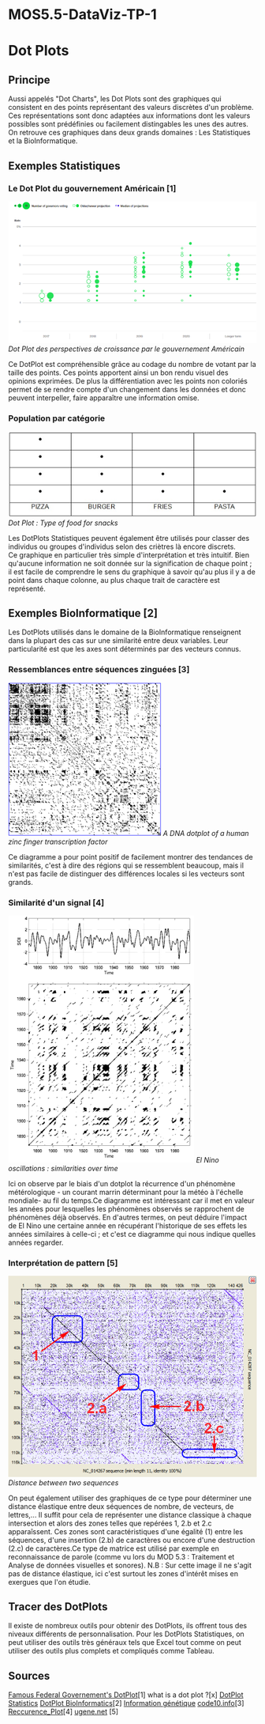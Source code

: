 # MOS5.5-DataViz-TP-1

# Dot Plots

## Principe

Aussi appelés "Dot Charts", les Dot Plots sont des graphiques qui consistent en des points représentant des valeurs discrètes d'un problème.<br/>Ces représentations sont donc adaptées aux informations dont les valeurs possibles sont prédéfinies ou facilement distingables les unes des autres.<br/>On retrouve ces graphiques dans deux grands domaines :  Les Statistiques et la BioInformatique.

## Exemples Statistiques

### Le Dot Plot du gouvernement Américain [1]

<img src="img/FEDDotPlot.png"/>
<i>Dot Plot des perspectives de croissance par le gouvernement Américain</i>

Ce DotPlot est compréhensible grâce au codage du nombre de votant par la taille des points. Ces points apportent ainsi un bon rendu visuel des opinions exprimées. De plus la différentiation avec les points non coloriés permet de se rendre compte d'un changement dans les données et donc peuvent interpeller, faire apparaître une information omise.

### Population par catégorie

<img src="img/Food.PNG"/>
<i>Dot Plot : Type of food for snacks</i>

Les DotPlots Statistiques peuvent également être utilisés pour classer des individus ou groupes d'individus selon des criètres là encore discrets.<br/>Ce graphique en particulier très simple d'interprétation et très intuitif. Bien qu'aucune information ne soit donnée sur la signification de chaque point ; il est facile de comprendre le sens du graphique à savoir qu'au plus il y a de point dans chaque colonne, au plus chaque trait de caractère est représenté.

## Exemples BioInformatique [2]

Les DotPlots utilisés dans le domaine de la BioInformatique renseignent dans la plupart des cas sur une similarité entre deux variables. Leur particularité est que les axes sont déterminés par des vecteurs connus.

### Ressemblances entre séquences zinguées [3]

<img src="img/Zinc-finger-dot-plot.png"/>
<i>A DNA dotplot of a human zinc finger transcription factor</i>

Ce diagramme a pour point positif de facilement montrer des tendances de similarités, c'est à dire des régions qui se ressemblent beaucoup, mais il n'est pas facile de distinguer des différences locales si les vecteurs sont grands.

### Similarité d'un signal [4]

<img src="img/Rp_soi.gif"/>
<i>El Nino oscillations : similarities over time</i>

Ici on observe par le biais d'un dotplot la récurrence d'un phénomène métérologique - un courant marrin déterminant pour la météo à l'échelle mondiale- au fil du temps.Ce diagramme est intéressant car il met en valeur les années pour lesquelles les phénomènes observés se rapprochent de phénomènes déjà observés. En d'autres termes, on peut déduire l'impact de El Nino une certaine année en récupérant l'historique de ses effets les années similaires à celle-ci ; et c'est ce diagramme qui nous indique quelles années regarder.

### Interprétation de pattern [5]

<img src="img/Interpreting Dotplot.png"/>
<i>Distance between two sequences</i>

On peut également utiliser des graphiques de ce type pour déterminer une distance élastique entre deux séquences de nombre, de vecteurs, de lettres,... Il suffit pour cela de représenter une distance classique à chaque intersection et alors des zones telles que repérées 1, 2.b et 2.c apparaîssent. Ces zones sont caractéristiques d'une égalité (1) entre les séquences, d'une insertion (2.b) de caractères ou encore d'une destruction (2.c) de caractères.Ce type de matrice est utilisé par exemple en reconnaissance de parole (comme vu lors du MOD 5.3 : Traitement et Analyse de données visuelles et sonores).
N.B : Sur cette image il ne s'agit pas de distance élastique, ici c'est surtout les zones d'intérêt mises en exergues que l'on étudie.

## Tracer des DotPlots

Il existe de nombreux outils pour obtenir des DotPlots, ils offrent tous des niveaux différents de personnalisation. Pour les DotPlots Statistiques, on peut utiliser des outils très généraux tels que Excel tout comme on peut utiliser des outils plus complets et compliqués comme Tableau.

## Sources
<a href='https://www.bloomberg.com/graphics/fomc-dot-plot/'>Famous Federal Governement's DotPlot</a>[1]
<a ref='http://www.statisticshowto.com/what-is-a-dot-plot/'>what is a dot plot ?</a>[x]
<a href='https://en.wikipedia.org/wiki/Dot_plot_(statistics)'>DotPlot Statistics</a>
<a href='https://en.wikipedia.org/wiki/Dot_plot_(bioinformatics)'>DotPlot BioInformatics</a>[2]
<a href='http://acces.ens-lyon.fr/acces/thematiques/evolution/logiciels/anagene/programmes-de-1ere-s-2011/expression-de-linformation-genetique/dotplot-1'>Information génétique</a>
<a href='http://www.code10.info/index.php%3Foption%3Dcom_content%26view%3Darticle%26id%3D64:inroduction-to-dot-plots%26catid%3D52:cat_coding_algorithms_dot-plots%26Itemid%3D76'>code10.info</a>[3]
<a href='https://en.wikipedia.org/wiki/Recurrence_plot'>Reccurence_Plot</a>[4]
<a href='https://ugene.net/wiki/pages/viewpage.action?pageId=4227426'>ugene.net</a> [5]
